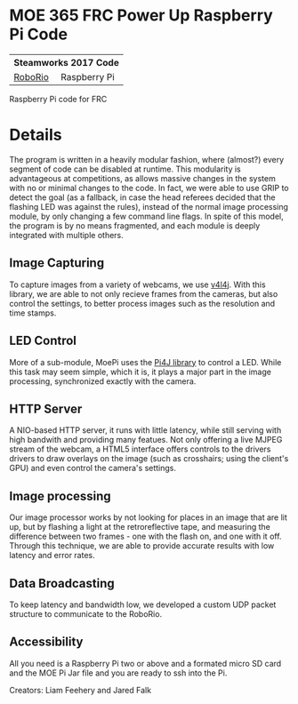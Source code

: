 # MOE 365 FRC Power Up Raspberry Pi Code
<table><tr><th colspan=2>Steamworks 2017 Code</th></tr><tr><td><a href="https://github.com/MOERobotics/robot_2017">RoboRio</a></td><td>Raspberry Pi</td></tr></table>
Raspberry Pi code for FRC

# Details
The program is written in a heavily modular fashion, where (almost?) every segment of code can be disabled at runtime. This modularity is advantageous at competitions, as allows massive changes in the system with no or minimal changes to the code. In fact, we were able to use GRIP to detect the goal (as a fallback, in case the head referees decided that the flashing LED was against the rules), instead of the normal image processing module, by only changing a few command line flags. In spite of this model, the program is by no means fragmented, and each module is deeply integrated with multiple others.

## Image Capturing
To capture images from a variety of webcams, we use [v4l4j](/mailmindlin/v4l4j). With this library, we are able to not only recieve frames from the cameras, but also control the settings, to better process images such as the resolution and time stamps.

## LED Control
More of a sub-module, MoePi uses the [Pi4J library](pi4j.com) to control a LED. While this task may seem simple, which it is, it plays a major part in the image processing, synchronized exactly with the camera.

## HTTP Server
A NIO-based HTTP server, it runs with little latency, while still serving with high bandwith and providing many featues. Not only offering a live MJPEG stream of the webcam, a HTML5 interface offers controls to the drivers drivers to draw overlays on the image (such as crosshairs; using the client's GPU) and even control the camera's settings.

## Image processing
Our image processor works by not looking for places in an image that are lit up, but by flashing a light at the retroreflective tape, and measuring the difference between two frames - one with the flash on, and one with it off. Through this technique, we are able to provide accurate results with low latency and error rates.

## Data Broadcasting
To keep latency and bandwidth low, we developed a custom UDP packet structure to communicate to the RoboRio.

## Accessibility
All you need is a Raspberry Pi two or above and a formated micro SD card and the MOE Pi Jar file and you are ready to ssh into the Pi. 

Creators: Liam Feehery and Jared Falk
